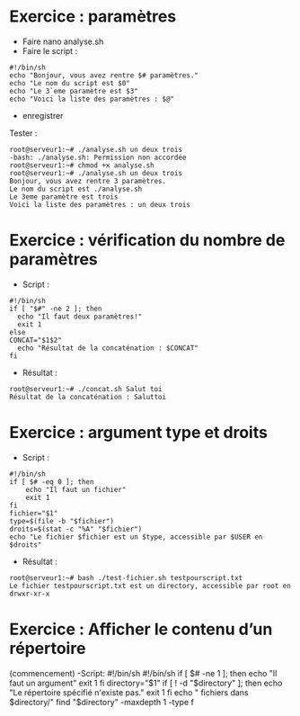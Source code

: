 # Exercice : paramètres


- Faire nano analyse.sh
- Faire le script :

```
#!/bin/sh
echo "Bonjour, vous avez rentre $# paramètres."
echo "Le nom du script est $0"
echo "Le 3`eme paramètre est $3"
echo "Voici la liste des paramètres : $@"
```
- enregistrer

Tester :

```
root@serveur1:~# ./analyse.sh un deux trois
-bash: ./analyse.sh: Permission non accordée
root@serveur1:~# chmod +x analyse.sh
root@serveur1:~# ./analyse.sh un deux trois
Bonjour, vous avez rentre 3 paramètres.
Le nom du script est ./analyse.sh
Le 3eme paramètre est trois
Voici la liste des paramètres : un deux trois
```

# Exercice : vérification du nombre de paramètres

- Script : 
```
#!/bin/sh
if [ "$#" -ne 2 ]; then
  echo "Il faut deux paramètres!"
  exit 1
else
CONCAT="$1$2"
  echo "Résultat de la concaténation : $CONCAT"
fi
```
- Résultat :

```
root@serveur1:~# ./concat.sh Salut toi
Résultat de la concaténation : Saluttoi
```

# Exercice : argument type et droits

- Script : 
```
#!/bin/sh
if [ $# -eq 0 ]; then
    echo "Il faut un fichier"
    exit 1
fi
fichier="$1"
type=$(file -b "$fichier")
droits=$(stat -c "%A" "$fichier")
echo "Le fichier $fichier est un $type, accessible par $USER en $droits"
```

- Résultat : 
```
root@serveur1:~# bash ./test-fichier.sh testpourscript.txt
Le fichier testpourscript.txt est un directory, accessible par root en drwxr-xr-x
```


# Exercice : Afficher le contenu d’un répertoire
(commencement)
-Script:
#!/bin/sh
#!/bin/sh
if [ $# -ne 1 ]; then
  echo "Il faut un argument"
  exit 1
fi
directory="$1"
if [ ! -d "$directory" ]; then
  echo "Le répertoire spécifié n'existe pas."
  exit 1
fi
echo " fichiers dans $directory/"
find "$directory" -maxdepth 1 -type f















